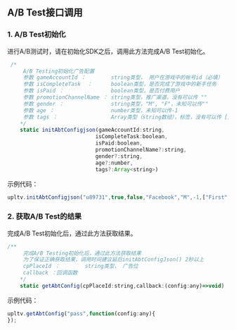 ## A/B Test接口调用
### 1. A/B Test初始化
进行A/B测试时，请在初始化SDK之后，调用此方法完成A/B Test初始化。
```javascript
 /*
     A/B Testing初始化广告配置
     参数 gameAccountId ：        string类型， 用户在游戏中的帐号id（必填）
     参数 isCompleteTask  ：      boolean类型，是否完成了游戏中的新手任务
     参数 isPaid ：               boolean类型，是否付费用户
     参数 promotionChannelName ： string类型，推广渠道，没有可以传 ""
     参数 gender ：               string类型，"M", "F"，未知可以传""
     参数 age ：                  number类型，未知可以传-1
     参数 tags ：                 Array类型（string数组），标签，没有可以传 []
    */
    static initAbtConfigjson(gameAccountId:string, 
                            isCompleteTask:boolean, 
                            isPaid:boolean, 
                            promotionChannelName?:string, 
                            gender?:string, 
                            age?:number, 
                            tags?:Array<string>)
```
示例代码：
```javascript
upltv.initAbtConfigjson("u89731",true,false,"Facebook","M",-1,["First","Second","Third"]);
```

### 2. 获取A/B Test的结果
完成A/B Test初始化后，通过此方法获取结果。
```javascript
/**
     完成A/B Testing初始化后，通过此方法获取结果
     为了保证正确获取结果，调用时间建议延后initAbtConfigJson() 2秒以上
     cpPlaceId ：        string类型， 广告位
	 callback ：回调函数
    */
    static getAbtConfig(cpPlaceId:string,callback:(config:any)=>void)
```
示例代码：
```javascript
upltv.getAbtConfig("pass",function(config:any){
});
```